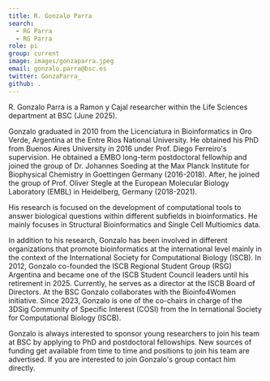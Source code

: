 ```yaml
---
title: R. Gonzalo Parra
search:
  - RG Parra
  - RG Parra
role: pi
group: current
image: images/gonzaparra.jpeg
email: gonzalo.parra@bsc.es
twitter: GonzaParra_
github: .
---
```


R. Gonzalo Parra is a Ramon y Cajal researcher within the Life Sciences department at BSC (June 2025).

Gonzalo graduated in 2010 from the Licenciatura in Bioinformatics in Oro Verde, Argentina at the Entre Rios National University. He obtained his PhD from Buenos Aires University in 2016 under Prof. Diego Ferreiro's supervision. He obtained a EMBO long-term postdoctoral fellowhip and joined the group of Dr. Johannes Soeding at the Max Planck Institute for Biophysical Chemistry in Goettingen Germany (2016-2018). After, he joined the group of Prof. Oliver Stegle at the European Molecular Biology Laboratory (EMBL) in Heidelberg, Germany (2018-2021).

His research is focused on the development of computational tools to answer biological questions within different subfields in bioinformatics. He mainly focuses in Structural Bioinformatics and Single Cell Multiomics data. 

In addition to his research, Gonzalo has been involved in different organizations that promote bioinformatics at the international level mainly in the context of the International Society for Computational Biology (ISCB). In 2012, Gonzalo co-founded the ISCB Regional Student Group (RSG) Argentina and became one of the ISCB Student Council leaders until his retirement in 2025. Currently, he serves as a director at the ISCB Board of Directors. At the BSC Gonzalo collaborates with the Bioinfo4Women initiative. Since 2023, Gonzalo is one of the co-chairs in charge of the 3DSig Community of Specific Interest (COSI) from the In ternational Society for Computational Biology (ISCB).

Gonzalo is always interested to sponsor young researchers to join his team at BSC by applying to PhD and postdoctoral fellowships. New sources of funding get available from time to time and positions to join his team are advertised. If you are interested to join Gonzalo's group contact him directly.
